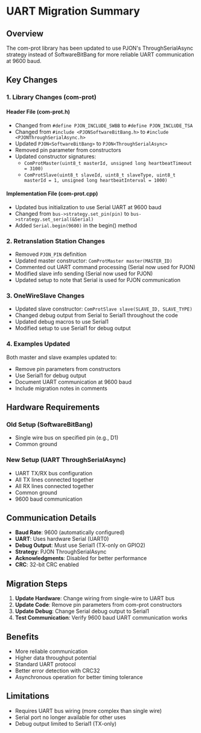 # UART Migration Summary

## Overview

The com-prot library has been updated to use PJON's ThroughSerialAsync strategy instead of SoftwareBitBang for more reliable UART communication at 9600 baud.

## Key Changes

### 1. Library Changes (com-prot)

#### Header File (com-prot.h)
- Changed from `#define PJON_INCLUDE_SWBB` to `#define PJON_INCLUDE_TSA`
- Changed from `#include <PJONSoftwareBitBang.h>` to `#include <PJONThroughSerialAsync.h>`
- Updated `PJON<SoftwareBitBang>` to `PJON<ThroughSerialAsync>`
- Removed pin parameter from constructors
- Updated constructor signatures:
  - `ComProtMaster(uint8_t masterId, unsigned long heartbeatTimeout = 3100)`
  - `ComProtSlave(uint8_t slaveId, uint8_t slaveType, uint8_t masterId = 1, unsigned long heartbeatInterval = 1000)`

#### Implementation File (com-prot.cpp)
- Updated bus initialization to use Serial UART at 9600 baud
- Changed from `bus->strategy.set_pin(pin)` to `bus->strategy.set_serial(&Serial)`
- Added `Serial.begin(9600)` in the begin() method

### 2. Retranslation Station Changes

- Removed `PJON_PIN` definition
- Updated master constructor: `ComProtMaster master(MASTER_ID)`
- Commented out UART command processing (Serial now used for PJON)
- Modified slave info sending (Serial now used for PJON)
- Updated setup to note that Serial is used for PJON communication

### 3. OneWireSlave Changes

- Updated slave constructor: `ComProtSlave slave(SLAVE_ID, SLAVE_TYPE)`
- Changed debug output from Serial to Serial1 throughout the code
- Updated debug macros to use Serial1
- Modified setup to use Serial1 for debug output

### 4. Examples Updated

Both master and slave examples updated to:
- Remove pin parameters from constructors
- Use Serial1 for debug output
- Document UART communication at 9600 baud
- Include migration notes in comments

## Hardware Requirements

### Old Setup (SoftwareBitBang)
- Single wire bus on specified pin (e.g., D1)
- Common ground

### New Setup (UART ThroughSerialAsync)
- UART TX/RX bus configuration
- All TX lines connected together
- All RX lines connected together  
- Common ground
- 9600 baud communication

## Communication Details

- **Baud Rate**: 9600 (automatically configured)
- **UART**: Uses hardware Serial (UART0) 
- **Debug Output**: Must use Serial1 (TX-only on GPIO2)
- **Strategy**: PJON ThroughSerialAsync
- **Acknowledgments**: Disabled for better performance
- **CRC**: 32-bit CRC enabled

## Migration Steps

1. **Update Hardware**: Change wiring from single-wire to UART bus
2. **Update Code**: Remove pin parameters from com-prot constructors
3. **Update Debug**: Change Serial debug output to Serial1
4. **Test Communication**: Verify 9600 baud UART communication works

## Benefits

- More reliable communication
- Higher data throughput potential
- Standard UART protocol
- Better error detection with CRC32
- Asynchronous operation for better timing tolerance

## Limitations

- Requires UART bus wiring (more complex than single wire)
- Serial port no longer available for other uses
- Debug output limited to Serial1 (TX-only)
